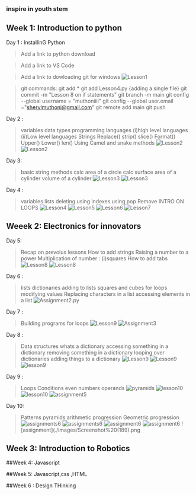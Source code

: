 ### inspire in youth stem

## Week 1: Introduction  to python
Day 1 : InstallinG Python
>Add a link to python download

>Add a link to VS Code

>Add a link to dowloading git for windows
![Lesson1](./images/Lesson1.png)

>git commands:
git add *
git add Lesson4.py {adding a single file}
git commit -m "Lesson 8 on if statements"
git branch -m main
git config --global username = "muthoniiii"
git config --global user.email ="sherylmuthoni@gmail.com"
git remote add main
git push


Day 2 :
>variables
>data types
>programming languages (i)high level languages
                      (ii)Low level languages
>Strings
        Replace()
        strip()
        slice()
        Format()
        Upper()
        Lower()
        len()
>Using Camel and snake methods
![Lesson2](./images/Screenshot%20(161).png)
![Lesson2](./images/Screenshot%20(162).png)


Day 3:
>basic string methods
>calc area of a circle
>calc surface area of a cylinder
>volume of a cylinder
![Lesson3](./images/Screenshot%20(163).png)
![Lesson3](./images/Screenshot%20(164).png)


Day 4 :
>variables
>lists
>deleting using indexes
>using pop
>Remove
>INTRO ON LOOPS
![Lesson4](./images/Screenshot%20(169).png)
![Lesson5](./images/Screenshot%20(168).png)
![Lesson6](./images/Screenshot%20(168).png)
![Lesson7](./images/Screenshot%20(167).png)


## Weeek 2: Electronics for innovators
Day 5:
>Recap on prevoius lessons
>How to add strings
>Raising a number to a power
>Multiplication of number : (i)squares
>How to add tabs
![Lesson8](./images/Screenshot%20(170).png)
![Lesson8](./images/Screenshot%20(171).png)


 Day 6 : 
>lists
>dictionaries 
>adding to lists
>squares and cubes
>for loops
>modifying values
>Replacing characters in a list
>accessing elements in a list
![Assignment2.py](./images/Screenshot%20(176).png)


Day 7 :
>Building  programs
>for loops
![Lesson9](./images/Screenshot%20(174).png)
![Assignment3](./images/Screenshot%20(175).png)

Day 8 :
>Data structures
>whats a dictionary
>accessing something in a dictionary
>removing something in a dictionary
>looping over dictionaries
>adding things to a dictionary
![Lesson9](./images/Screenshot%20(177).png)
![Lesson9](./images/Screenshot%20(178).png)
![lesson9](./images/Screenshot%20(179).png)

Day 9 :
>Loops
>Conditions
>even numbers
>operands
![pyramids](./images/Screenshot%20(180).png)
![lesson10](./images/Screenshot%20(182).png)
![lesson10](./images/Screenshot%20(183).png)
![assignment5](./images/Screenshot%20(184).png)

Day 10:
>Patterns
>pyramids
>arithmetic progression
>Geometric progression
![assignments6](./images/Screenshot%20(185).png)
![assignments6](./images/Screenshot%20(186).png)
![assignment6](./images/Screenshot%20(187).png)
![assignment6](./images/Screenshot%20(188).png)
![assignment](./images/Screenshot%20(189).png



## Week 3: Introduction to Robotics



##Week 4: Javascript



##Week 5: Javascript,css ,HTML



##Week 6 : Design THinking

